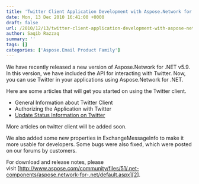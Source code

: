 ```yaml
---
title: 'Twitter Client Application Development with Aspose.Network for .NET'
date: Mon, 13 Dec 2010 16:41:00 +0000
draft: false
url: /2010/12/13/twitter-client-application-development-with-aspose-network-for-net/
author: Saqib Razzaq
summary: ''
tags: []
categories: ['Aspose.Email Product Family']
---
```


We have recently released a new version of Aspose.Network for .NET v5.9. In this version, we have included the API for interacting with Twitter. Now, you can use Twitter in your applications using Aspose.Network for .NET.

  

Here are some articles that will get you started on using the Twitter client.

*   General Information about Twitter Client
*   Authorizing the Application with Twitter
*   [Update Status Information on Twitter][1]

More articles on twitter client will be added soon.

  

We also added some new properties in ExchangeMessageInfo to make it more usable for developers. Some bugs were also fixed, which were posted on our forums by customers.

  

For download and release notes, please visit [http://www.aspose.com/community/files/51/.net-components/aspose.network-for-.net/default.aspx][2].




[1]: https://purchase.aspose.com/temporary-license
[2]: http://www.aspose.com/community/files/51/.net-components/aspose.network-for-.net/default.aspx





